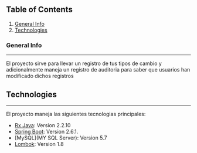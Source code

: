 ## Table of Contents
1. [General Info](#general-info)
2. [Technologies](#technologies)
### General Info
***
El proyecto sirve para llevar un registro de tus tipos de cambio y adicionalmente maneja un registro de auditoria para saber que usuarios han modificado dichos registros
## Technologies
***
El proyecto maneja las siguientes tecnologias principales:
* [Rx Java](io.reactivex.rxjava2): Version 2.2.10 
* [Spring Boot](org.springframework.boot): Version 2.6.1.
* [MySQL](MY SQL Server): Version 5.7
* [Lombok](org.projectlombok): Version 1.8